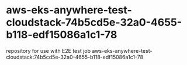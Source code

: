 # aws-eks-anywhere-test-cloudstack-74b5cd5e-32a0-4655-b118-edf15086a1c1-78
repository for use with E2E test job aws-eks-anywhere-test-cloudstack:74b5cd5e-32a0-4655-b118-edf15086a1c1-78
